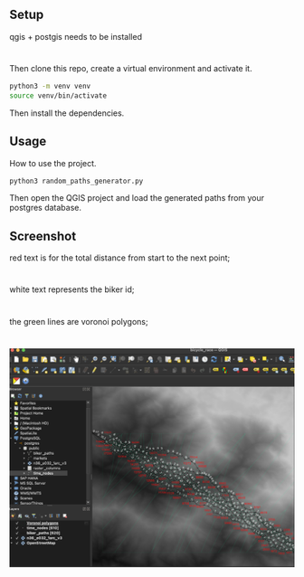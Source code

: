 ## Setup
qgis + postgis needs to be installed
#
Then clone this repo, create a virtual environment and activate it.
```bash
python3 -m venv venv
source venv/bin/activate
```
Then install the dependencies.

## Usage
How to use the project.
```bash
python3 random_paths_generator.py
```
Then open the QGIS project and load the generated paths from your postgres database.

## Screenshot
red text is for the total distance from start to the next point;
#
white text represents the biker id;
#
the green lines are voronoi polygons;
#
![Screenshot](/public/0.png)